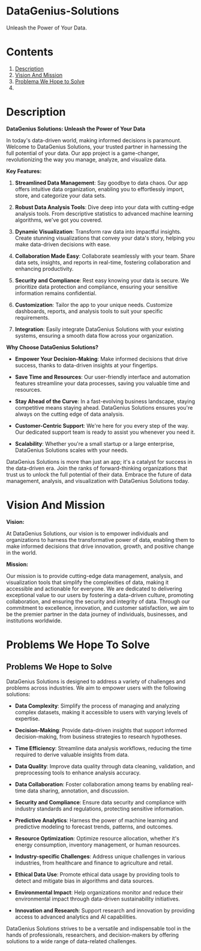 # DataGenius-Solutions
Unleash the Power of Your Data. 

# Contents 

1. [Description](#description)
2. [Vision And Mission](#vision-and-mission)
3. [Problema We Hope to Solve](#problems-we-hope-to-solve)
4. 
# Description

**DataGenius Solutions: Unleash the Power of Your Data**

In today's data-driven world, making informed decisions is paramount. Welcome to DataGenius Solutions, your trusted partner in harnessing the full potential of your data. Our app project is a game-changer, revolutionizing the way you manage, analyze, and visualize data.

**Key Features:**

1. **Streamlined Data Management**: Say goodbye to data chaos. Our app offers intuitive data organization, enabling you to effortlessly import, store, and categorize your data sets.

2. **Robust Data Analysis Tools**: Dive deep into your data with cutting-edge analysis tools. From descriptive statistics to advanced machine learning algorithms, we've got you covered.

3. **Dynamic Visualization**: Transform raw data into impactful insights. Create stunning visualizations that convey your data's story, helping you make data-driven decisions with ease.

4. **Collaboration Made Easy**: Collaborate seamlessly with your team. Share data sets, insights, and reports in real-time, fostering collaboration and enhancing productivity.

5. **Security and Compliance**: Rest easy knowing your data is secure. We prioritize data protection and compliance, ensuring your sensitive information remains confidential.

6. **Customization**: Tailor the app to your unique needs. Customize dashboards, reports, and analysis tools to suit your specific requirements.

7. **Integration**: Easily integrate DataGenius Solutions with your existing systems, ensuring a smooth data flow across your organization.

**Why Choose DataGenius Solutions?**

- **Empower Your Decision-Making**: Make informed decisions that drive success, thanks to data-driven insights at your fingertips.

- **Save Time and Resources**: Our user-friendly interface and automation features streamline your data processes, saving you valuable time and resources.

- **Stay Ahead of the Curve**: In a fast-evolving business landscape, staying competitive means staying ahead. DataGenius Solutions ensures you're always on the cutting edge of data analysis.

- **Customer-Centric Support**: We're here for you every step of the way. Our dedicated support team is ready to assist you whenever you need it.

- **Scalability**: Whether you're a small startup or a large enterprise, DataGenius Solutions scales with your needs.

DataGenius Solutions is more than just an app; it's a catalyst for success in the data-driven era. Join the ranks of forward-thinking organizations that trust us to unlock the full potential of their data. Embrace the future of data management, analysis, and visualization with DataGenius Solutions today.

# Vision And Mission 

**Vision:**

At DataGenius Solutions, our vision is to empower individuals and organizations to harness the transformative power of data, enabling them to make informed decisions that drive innovation, growth, and positive change in the world.

**Mission:**

Our mission is to provide cutting-edge data management, analysis, and visualization tools that simplify the complexities of data, making it accessible and actionable for everyone. We are dedicated to delivering exceptional value to our users by fostering a data-driven culture, promoting collaboration, and ensuring the security and integrity of data. Through our commitment to excellence, innovation, and customer satisfaction, we aim to be the premier partner in the data journey of individuals, businesses, and institutions worldwide.

# Problems We Hope To Solve 

## Problems We Hope to Solve

DataGenius Solutions is designed to address a variety of challenges and problems across industries. We aim to empower users with the following solutions:

- **Data Complexity**: Simplify the process of managing and analyzing complex datasets, making it accessible to users with varying levels of expertise.

- **Decision-Making**: Provide data-driven insights that support informed decision-making, from business strategies to research hypotheses.

- **Time Efficiency**: Streamline data analysis workflows, reducing the time required to derive valuable insights from data.

- **Data Quality**: Improve data quality through data cleaning, validation, and preprocessing tools to enhance analysis accuracy.

- **Data Collaboration**: Foster collaboration among teams by enabling real-time data sharing, annotation, and discussion.

- **Security and Compliance**: Ensure data security and compliance with industry standards and regulations, protecting sensitive information.

- **Predictive Analytics**: Harness the power of machine learning and predictive modeling to forecast trends, patterns, and outcomes.

- **Resource Optimization**: Optimize resource allocation, whether it's energy consumption, inventory management, or human resources.

- **Industry-specific Challenges**: Address unique challenges in various industries, from healthcare and finance to agriculture and retail.

- **Ethical Data Use**: Promote ethical data usage by providing tools to detect and mitigate bias in algorithms and data sources.

- **Environmental Impact**: Help organizations monitor and reduce their environmental impact through data-driven sustainability initiatives.

- **Innovation and Research**: Support research and innovation by providing access to advanced analytics and AI capabilities.

DataGenius Solutions strives to be a versatile and indispensable tool in the hands of professionals, researchers, and decision-makers by offering solutions to a wide range of data-related challenges.
